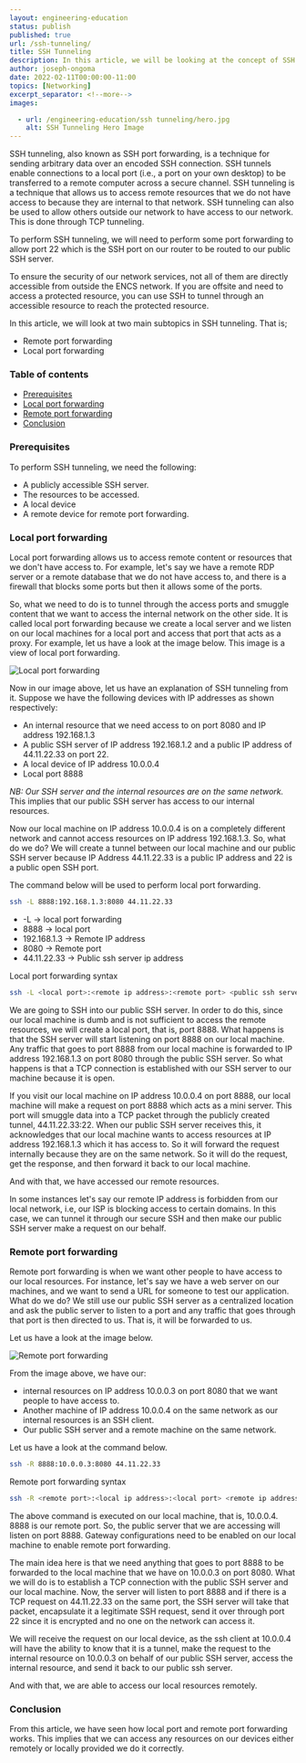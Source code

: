 ```yaml
---
layout: engineering-education
status: publish
published: true
url: /ssh-tunneling/
title: SSH Tunneling
description: In this article, we will be looking at the concept of SSH tunneling.
author: joseph-ongoma
date: 2022-02-11T00:00:00-11:00
topics: [Networking]
excerpt_separator: <!--more-->
images:

  - url: /engineering-education/ssh tunneling/hero.jpg
    alt: SSH Tunneling Hero Image
---
```


SSH tunneling, also known as SSH port forwarding, is a technique for sending arbitrary data over an encoded SSH connection. SSH tunnels enable connections to a local port (i.e., a port on your own desktop) to be transferred to a remote computer across a secure channel. SSH tunneling is a technique that allows us to access remote resources that we do not have access to because they are internal to that network. SSH tunneling can also be used to allow others outside our network to have access to our network. This is done through TCP tunneling.
<!--more-->
To perform SSH tunneling, we will need to perform some port forwarding to allow port 22 which is the SSH port on our router to be routed to our public SSH server.

To ensure the security of our network services, not all of them are directly accessible from outside the ENCS network. If you are offsite and need to access a protected resource, you can use SSH to tunnel through an accessible resource to reach the protected resource.

In this article, we will look at two main subtopics in SSH tunneling. That is;
- Remote port forwarding
- Local port forwarding

### Table of contents
- [Prerequisites](#prerequisites)
- [Local port forwarding](#local-port-forwarding)
- [Remote port forwarding](#remote-port-forwarding)
- [Conclusion](#conclusion)

### Prerequisites
To perform SSH tunneling, we need the following:
- A publicly accessible SSH server.
- The resources to be accessed.
- A local device
- A remote device for remote port forwarding.

### Local port forwarding
Local port forwarding allows us to access remote content or resources that we don't have access to. For example, let's say we have a remote RDP server or a remote database that we do not have access to, and there is a firewall that blocks some ports but then it allows some of the ports.

So, what we need to do is to tunnel through the access ports and smuggle content that we want to access the internal network on the other side. It is called local port forwarding because we create a local server and we listen on our local machines for a local port and access that port that acts as a proxy. For example, let us have a look at the image below. This image is a view of local port forwarding.

![Local port forwarding](/engineering-education/ssh-tunneling/local.jpg)

Now in our image above, let us have an explanation of SSH tunneling from it.
Suppose we have the following devices with IP addresses as shown respectively:
- An internal resource that we need access to on port 8080 and IP address 192.168.1.3
- A public SSH server of IP address 192.168.1.2 and a public IP address of 44.11.22.33 on port 22.
- A local device of IP address 10.0.0.4
- Local port 8888

*NB:* *Our SSH server and the internal resources are on the same network.* This implies that our public SSH server has access to our internal resources.

Now our local machine on IP address 10.0.0.4 is on a completely different network and cannot access resources on IP address 192.168.1.3. So, what do we do? We will create a tunnel between our local machine and our public SSH server because IP Address 44.11.22.33 is a public IP address and 22 is a public open SSH port.

The command below will be used to perform local port forwarding.

```bash
ssh -L 8888:192.168.1.3:8080 44.11.22.33
```

- -L &rarr; local port forwarding
- 8888 &rarr; local port
- 192.168.1.3 &rarr; Remote IP address
- 8080 &rarr; Remote port
- 44.11.22.33 &rarr; Public ssh server ip address

Local port forwarding syntax

```bash
ssh -L <local port>:<remote ip address>:<remote port> <public ssh server ip address>
```

We are going to SSH into our public SSH server. In order to do this, since our local machine is dumb and is not sufficient to access the remote resources, we will create a local port, that is, port 8888. What happens is that the SSH server will start listening on port 8888 on our local machine. Any traffic that goes to port 8888 from our local machine is forwarded to IP address 192.168.1.3 on port 8080 through the public SSH server. So what happens is that a TCP connection is established with our SSH server to our machine because it is open.

If you visit our local machine on IP address 10.0.0.4 on port 8888, our local machine will make a request on port 8888 which acts as a mini server. This port will smuggle data into a TCP packet through the publicly created tunnel, 44.11.22.33:22. When our public SSH server receives this, it acknowledges that our local machine wants to access resources at IP address 192.168.1.3 which it has access to. So it will forward the request internally because they are on the same network. So it will do the request, get the response, and then forward it back to our local machine.

And with that, we have accessed our remote resources.

In some instances let's say our remote IP address is forbidden from our local network, i.e, our ISP is blocking access to certain domains. In this case, we can tunnel it through our secure SSH and then make our public SSH server make a request on our behalf.

### Remote port forwarding
Remote port forwarding is when we want other people to have access to our local resources. For instance, let's say we have a web server on our machines, and we want to send a URL for someone to test our application. What do we do? We still use our public SSH server as a centralized location and ask the public server to listen to a port and any traffic that goes through that port is then directed to us. That is, it will be forwarded to us.

Let us have a look at the image below.

![Remote port forwarding](/engineering-education/ssh-tunneling/remote.jpg)

From the image above, we have our:
- internal resources on IP address 10.0.0.3 on port 8080 that we want people to have access to.
- Another machine of IP address 10.0.0.4 on the same network as our internal resources is an SSH client.
- Our public SSH server and a remote machine on the same network.

Let us have a look at the command below.

```bash
ssh -R 8888:10.0.0.3:8080 44.11.22.33
```

Remote port forwarding syntax

```bash
ssh -R <remote port>:<local ip address>:<local port> <remote ip address>
```

The above command is executed on our local machine, that is, 10.0.0.4. 8888 is our remote port. So, the public server that we are accessing will listen on port 8888. Gateway configurations need to be enabled on our local machine to enable remote port forwarding.

The main idea here is that we need anything that goes to port 8888 to be forwarded to the local machine that we have on 10.0.0.3 on port 8080. What we will do is to establish a TCP connection with the public SSH server and our local machine. Now, the server will listen to port 8888 and if there is a TCP request on  44.11.22.33 on the same port, the SSH server will take that packet, encapsulate it a legitimate SSH request, send it over through port 22 since it is encrypted and no one on the network can access it. 

We will receive the request on our local device, as the ssh client at 10.0.0.4 will have the ability to know that it is a tunnel, make the request to the internal resource on 10.0.0.3 on behalf of our public SSH server, access the internal resource, and send it back to our public ssh server.

And with that, we are able to access our local resources remotely.

### Conclusion
From this article, we have seen how local port and remote port forwarding works. This implies that we can access any resources on our devices either remotely or locally provided we do it correctly.

